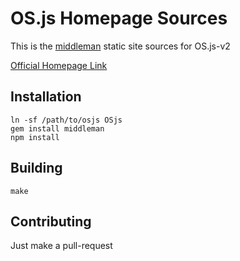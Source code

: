 # OS.js Homepage Sources

This is the [middleman](https://middlemanapp.com/) static site sources for OS.js-v2

[Official Homepage Link](http://os.js.org/)

## Installation

```
ln -sf /path/to/osjs OSjs
gem install middleman
npm install
```

## Building

`make`

## Contributing

Just make a pull-request
